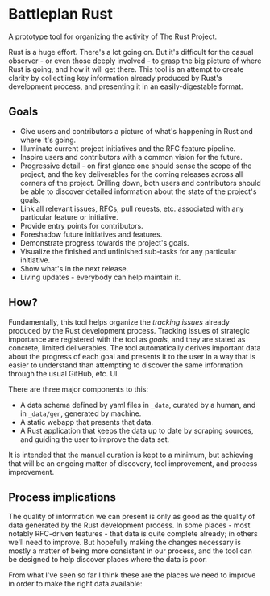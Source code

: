 # Battleplan Rust

A prototype tool for organizing the activity of The Rust Project.

Rust is a huge effort. There's a lot going on. But it's difficult for
the casual observer - or even those deeply involved - to grasp the big
picture of where Rust is going, and how it will get there. This tool
is an attempt to create clarity by collectiing key information
already produced by Rust's development process, and presenting it in
an easily-digestable format.

## Goals

- Give users and contributors a picture of what's happening in Rust
  and where it's going.
- Illuminate current project initiatives and the RFC feature pipeline.
- Inspire users and contributors with a common vision for the future.
- Progressive detail - on first glance one should sense the scope
  of the project, and the key deliverables for the coming releases
  across all corners of the project. Drilling down, both users
  and contributors should be able to discover detailed information
  about the state of the project's goals.
- Link all relevant issues, RFCs, pull reuests, etc. associated with
  any particular feature or initiative.
- Provide entry points for contributors.
- Foreshadow future initiatives and features.
- Demonstrate progress towards the project's goals.
- Visualize the finished and unfinished sub-tasks for any particular
  initiative.
- Show what's in the next release.
- Living updates - everybody can help maintain it.

## How?

Fundamentally, this tool helps organize the *tracking issues* already
produced by the Rust development process. Tracking issues of strategic
importance are registered with the tool as *goals*, and they are
stated as concrete, limited deliverables. The tool automatically
derives important data about the progress of each goal and
presents it to the user in a way that is easier to understand than
attempting to discover the same information through the usual GitHub,
etc. UI.

There are three major components to this:

- A data schema defined by yaml files in `_data`, curated by a human,
  and in `_data/gen`, generated by machine.
- A static webapp that presents that data.
- A Rust application that keeps the data up to date by scraping
  sources, and guiding the user to improve the data set.

It is intended that the manual curation is kept to a minimum, but
achieving that will be an ongoing matter of discovery, tool
improvement, and process improvement.

## Process implications

The quality of information we can present is only as good as the
quality of data generated by the Rust development process. In some
places - most notably RFC-driven features - that data is quite
complete already; in others we'll need to improve. But hopefully
making the changes necessary is mostly a matter of being more
consistent in our process, and the tool can be designed to help
discover places where the data is poor.

From what I've seen so far I think these are the places we need
to improve in order to make the right data available:



